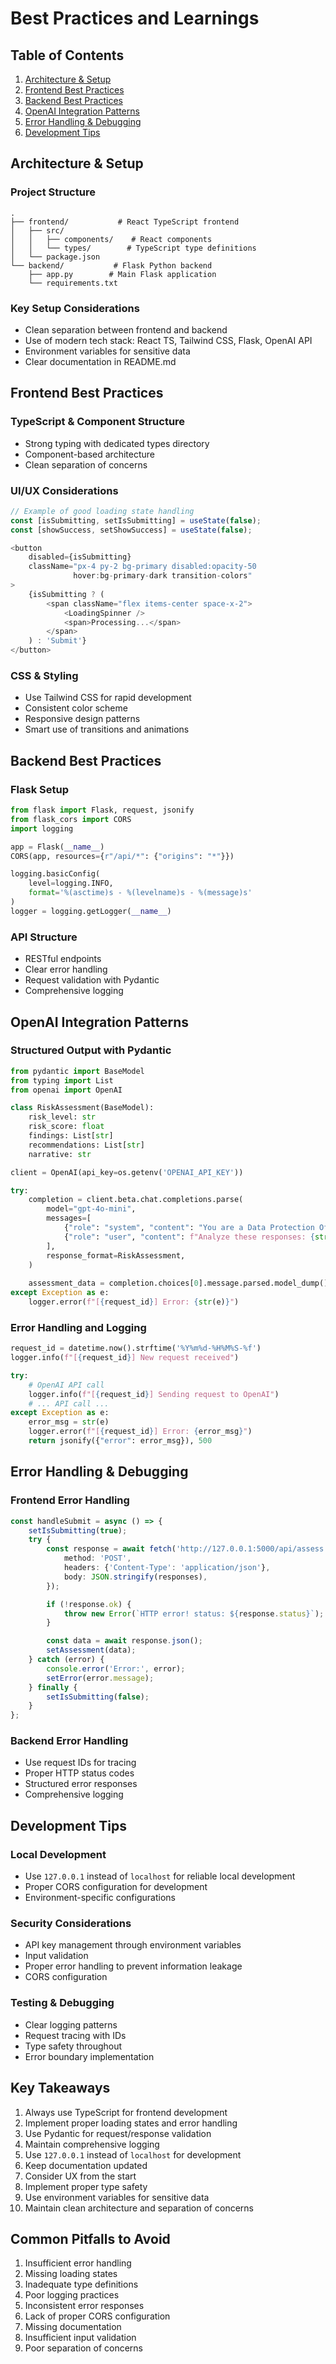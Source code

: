 # Best Practices and Learnings

## Table of Contents
1. [Architecture & Setup](#architecture--setup)
2. [Frontend Best Practices](#frontend-best-practices)
3. [Backend Best Practices](#backend-best-practices)
4. [OpenAI Integration Patterns](#openai-integration-patterns)
5. [Error Handling & Debugging](#error-handling--debugging)
6. [Development Tips](#development-tips)

## Architecture & Setup

### Project Structure
```
.
├── frontend/           # React TypeScript frontend
│   ├── src/
│   │   ├── components/    # React components
│   │   └── types/        # TypeScript type definitions
│   └── package.json
└── backend/           # Flask Python backend
    ├── app.py        # Main Flask application
    └── requirements.txt
```

### Key Setup Considerations
- Clean separation between frontend and backend
- Use of modern tech stack: React TS, Tailwind CSS, Flask, OpenAI API
- Environment variables for sensitive data
- Clear documentation in README.md

## Frontend Best Practices

### TypeScript & Component Structure
- Strong typing with dedicated types directory
- Component-based architecture
- Clean separation of concerns

### UI/UX Considerations
```typescript
// Example of good loading state handling
const [isSubmitting, setIsSubmitting] = useState(false);
const [showSuccess, setShowSuccess] = useState(false);

<button
    disabled={isSubmitting}
    className="px-4 py-2 bg-primary disabled:opacity-50
              hover:bg-primary-dark transition-colors"
>
    {isSubmitting ? (
        <span className="flex items-center space-x-2">
            <LoadingSpinner />
            <span>Processing...</span>
        </span>
    ) : 'Submit'}
</button>
```

### CSS & Styling
- Use Tailwind CSS for rapid development
- Consistent color scheme
- Responsive design patterns
- Smart use of transitions and animations

## Backend Best Practices

### Flask Setup
```python
from flask import Flask, request, jsonify
from flask_cors import CORS
import logging

app = Flask(__name__)
CORS(app, resources={r"/api/*": {"origins": "*"}})

logging.basicConfig(
    level=logging.INFO,
    format='%(asctime)s - %(levelname)s - %(message)s'
)
logger = logging.getLogger(__name__)
```

### API Structure
- RESTful endpoints
- Clear error handling
- Request validation with Pydantic
- Comprehensive logging

## OpenAI Integration Patterns

### Structured Output with Pydantic
```python
from pydantic import BaseModel
from typing import List
from openai import OpenAI

class RiskAssessment(BaseModel):
    risk_level: str
    risk_score: float
    findings: List[str]
    recommendations: List[str]
    narrative: str

client = OpenAI(api_key=os.getenv('OPENAI_API_KEY'))

try:
    completion = client.beta.chat.completions.parse(
        model="gpt-4o-mini",
        messages=[
            {"role": "system", "content": "You are a Data Protection Officer assistant..."},
            {"role": "user", "content": f"Analyze these responses: {str(data)}"}
        ],
        response_format=RiskAssessment,
    )
    
    assessment_data = completion.choices[0].message.parsed.model_dump()
except Exception as e:
    logger.error(f"[{request_id}] Error: {str(e)}")
```

### Error Handling and Logging
```python
request_id = datetime.now().strftime('%Y%m%d-%H%M%S-%f')
logger.info(f"[{request_id}] New request received")

try:
    # OpenAI API call
    logger.info(f"[{request_id}] Sending request to OpenAI")
    # ... API call ...
except Exception as e:
    error_msg = str(e)
    logger.error(f"[{request_id}] Error: {error_msg}")
    return jsonify({"error": error_msg}), 500
```

## Error Handling & Debugging

### Frontend Error Handling
```typescript
const handleSubmit = async () => {
    setIsSubmitting(true);
    try {
        const response = await fetch('http://127.0.0.1:5000/api/assess', {
            method: 'POST',
            headers: {'Content-Type': 'application/json'},
            body: JSON.stringify(responses),
        });

        if (!response.ok) {
            throw new Error(`HTTP error! status: ${response.status}`);
        }

        const data = await response.json();
        setAssessment(data);
    } catch (error) {
        console.error('Error:', error);
        setError(error.message);
    } finally {
        setIsSubmitting(false);
    }
};
```

### Backend Error Handling
- Use request IDs for tracing
- Proper HTTP status codes
- Structured error responses
- Comprehensive logging

## Development Tips

### Local Development
- Use `127.0.0.1` instead of `localhost` for reliable local development
- Proper CORS configuration for development
- Environment-specific configurations

### Security Considerations
- API key management through environment variables
- Input validation
- Proper error handling to prevent information leakage
- CORS configuration

### Testing & Debugging
- Clear logging patterns
- Request tracing with IDs
- Type safety throughout
- Error boundary implementation

## Key Takeaways

1. Always use TypeScript for frontend development
2. Implement proper loading states and error handling
3. Use Pydantic for request/response validation
4. Maintain comprehensive logging
5. Use `127.0.0.1` instead of `localhost` for development
6. Keep documentation updated
7. Consider UX from the start
8. Implement proper type safety
9. Use environment variables for sensitive data
10. Maintain clean architecture and separation of concerns

## Common Pitfalls to Avoid

1. Insufficient error handling
2. Missing loading states
3. Inadequate type definitions
4. Poor logging practices
5. Inconsistent error responses
6. Lack of proper CORS configuration
7. Missing documentation
8. Insufficient input validation
9. Poor separation of concerns 